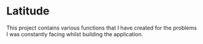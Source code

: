 # Latitude 

This project contains various functions that I have created for the problems I was constantly facing whilst building the application.

